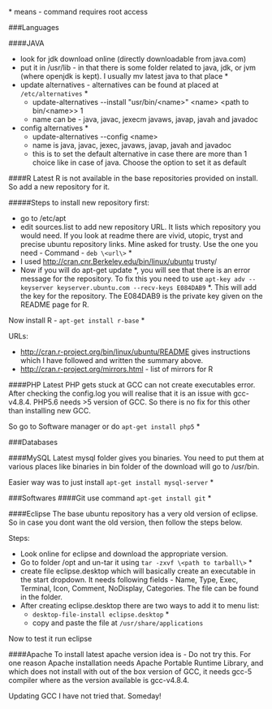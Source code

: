 \* means - command requires root access

###Languages

####JAVA
* look for jdk download online (directly downloadable from java.com)
* put it in /usr/lib - in that there is some folder related to java, jdk, or jvm (where openjdk is kept). I usually mv latest java to that place \*
* update alternatives - alternatives can be found at placed at `/etc/alternatives` \*
	- update-alternatives --install "usr/bin/\<name\>" \<name\> \<path to bin/\<name\>\> 1
	- name can be - java, javac, jexecm javaws, javap, javah and javadoc
* config alternatives \*
	- update-alternatives --config \<name\>
	- name is java, javac, jexec, javaws, javap, javah and javadoc
	- this is to set the default alternative in case there are more than 1 choice like in case of java. Choose the option to set it as default

####R
Latest R is not available in the base repositories provided on install. So add a new repository for it.

#####Steps to install new repository first:
* go to /etc/apt
* edit sources.list to add new repository URL. It lists which repository you would need. If you look at readme there are vivid, utopic, tryst and precise ubuntu repository links. Mine asked for trusty. Use the one you need - Command - `deb \<url\>` \*
* I used http://cran.cnr.Berkeley.edu/bin/linux/ubuntu trusty/
* Now if you will do apt-get update \*, you will see that there is an error message for the repository. To fix this you need to use `apt-key adv --keyserver keyserver.ubuntu.com --recv-keys E084DAB9` \*. This will add the key for the repository. The E084DAB9 is the private key given on the README page for R.

Now install R - `apt-get install r-base` \*

URLs:

* http://cran.r-project.org/bin/linux/ubuntu/README gives instructions which I have followed and written the summary above.
* http://cran.r-project.org/mirrors.html - list of mirrors for R

####PHP
Latest PHP gets stuck at GCC can not create executables error. After checking the config.log you will realise that it is an issue with gcc-v4.8.4. PHP5.6 needs >5 version of GCC. So there is no fix for this other than installing new GCC. 

So go to Software manager or do `apt-get install php5` \*

###Databases

####MySQL
Latest mysql folder gives you binaries. You need to put them at various places like binaries in bin folder of the download will go to /usr/bin. 

Easier way was to just install `apt-get install mysql-server` \*

###Softwares
####Git
use command `apt-get install git` \*

####Eclipse
The base ubuntu repository has a very old version of eclipse. So in case you dont want the old version, then follow the steps below.

Steps:

* Look online for eclipse and download the appropriate version.
* Go to folder /opt and un-tar it using `tar -zxvf \<path to tarball\>` \*
* create file eclipse.desktop which will basically create an executable in the start dropdown. It needs following fields - Name, Type, Exec, Terminal, Icon, Comment, NoDisplay, Categories. The file can be found in the folder.
* After creating eclipse.desktop there are two ways to add it to menu list:
	- `desktop-file-install eclipse.desktop` \*
	- copy and paste the file at `/usr/share/applications`

Now to test it run eclipse

####Apache
To install latest apache version idea is - Do not try this. For one reason Apache installation needs Apache Portable Runtime Library, and which does not install with out of the box version of GCC, it needs gcc-5 compiler where as the version available is gcc-v4.8.4. 

Updating GCC I have not tried that. Someday!
